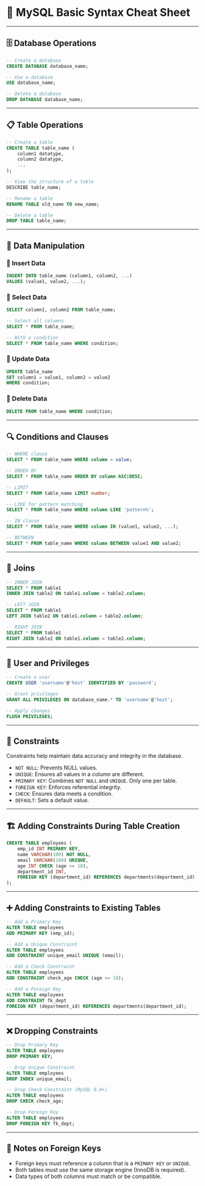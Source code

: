 # 📘 MySQL Basic Syntax Cheat Sheet

---

## 🗄️ Database Operations

```sql
-- Create a database
CREATE DATABASE database_name;

-- Use a database
USE database_name;

-- Delete a database
DROP DATABASE database_name;
```

---

## 📋 Table Operations

```sql
-- Create a table
CREATE TABLE table_name (
    column1 datatype,
    column2 datatype,
    ...
);

-- View the structure of a table
DESCRIBE table_name;

-- Rename a table
RENAME TABLE old_name TO new_name;

-- Delete a table
DROP TABLE table_name;
```

---

## 📝 Data Manipulation

### 🔹 Insert Data

```sql
INSERT INTO table_name (column1, column2, ...)
VALUES (value1, value2, ...);
```

### 🔹 Select Data

```sql
SELECT column1, column2 FROM table_name;

-- Select all columns
SELECT * FROM table_name;

-- With a condition
SELECT * FROM table_name WHERE condition;
```

### 🔹 Update Data

```sql
UPDATE table_name
SET column1 = value1, column2 = value2
WHERE condition;
```

### 🔹 Delete Data

```sql
DELETE FROM table_name WHERE condition;
```

---

## 🔍 Conditions and Clauses

```sql
-- WHERE clause
SELECT * FROM table_name WHERE column = value;

-- ORDER BY
SELECT * FROM table_name ORDER BY column ASC|DESC;

-- LIMIT
SELECT * FROM table_name LIMIT number;

-- LIKE for pattern matching
SELECT * FROM table_name WHERE column LIKE 'pattern%';

-- IN clause
SELECT * FROM table_name WHERE column IN (value1, value2, ...);

-- BETWEEN
SELECT * FROM table_name WHERE column BETWEEN value1 AND value2;
```

---

## 🔗 Joins

```sql
-- INNER JOIN
SELECT * FROM table1
INNER JOIN table2 ON table1.column = table2.column;

-- LEFT JOIN
SELECT * FROM table1
LEFT JOIN table2 ON table1.column = table2.column;

-- RIGHT JOIN
SELECT * FROM table1
RIGHT JOIN table2 ON table1.column = table2.column;
```

---

## 🔐 User and Privileges

```sql
-- Create a user
CREATE USER 'username'@'host' IDENTIFIED BY 'password';

-- Grant privileges
GRANT ALL PRIVILEGES ON database_name.* TO 'username'@'host';

-- Apply changes
FLUSH PRIVILEGES;
```

---

## 📌 Constraints

Constraints help maintain data accuracy and integrity in the database.

- `NOT NULL`: Prevents NULL values.
- `UNIQUE`: Ensures all values in a column are different.
- `PRIMARY KEY`: Combines `NOT NULL` and `UNIQUE`. Only one per table.
- `FOREIGN KEY`: Enforces referential integrity.
- `CHECK`: Ensures data meets a condition.
- `DEFAULT`: Sets a default value.

---

## 🏗️ Adding Constraints During Table Creation

```sql
CREATE TABLE employees (
    emp_id INT PRIMARY KEY,
    name VARCHAR(100) NOT NULL,
    email VARCHAR(100) UNIQUE,
    age INT CHECK (age >= 18),
    department_id INT,
    FOREIGN KEY (department_id) REFERENCES departments(department_id)
);
```

---

## ➕ Adding Constraints to Existing Tables

```sql
-- Add a Primary Key
ALTER TABLE employees
ADD PRIMARY KEY (emp_id);

-- Add a Unique Constraint
ALTER TABLE employees
ADD CONSTRAINT unique_email UNIQUE (email);

-- Add a Check Constraint
ALTER TABLE employees
ADD CONSTRAINT check_age CHECK (age >= 18);

-- Add a Foreign Key
ALTER TABLE employees
ADD CONSTRAINT fk_dept
FOREIGN KEY (department_id) REFERENCES departments(department_id);
```

---

## ❌ Dropping Constraints

```sql
-- Drop Primary Key
ALTER TABLE employees
DROP PRIMARY KEY;

-- Drop Unique Constraint
ALTER TABLE employees
DROP INDEX unique_email;

-- Drop Check Constraint (MySQL 8.0+)
ALTER TABLE employees
DROP CHECK check_age;

-- Drop Foreign Key
ALTER TABLE employees
DROP FOREIGN KEY fk_dept;
```

---

## 📎 Notes on Foreign Keys

- Foreign keys must reference a column that is a `PRIMARY KEY` or `UNIQUE`.
- Both tables must use the same storage engine (InnoDB is required).
- Data types of both columns must match or be compatible.